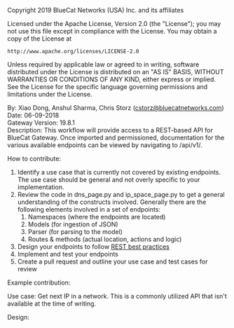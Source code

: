 Copyright 2019 BlueCat Networks (USA) Inc. and its affiliates

Licensed under the Apache License, Version 2.0 (the "License");
you may not use this file except in compliance with the License.
You may obtain a copy of the License at

    http://www.apache.org/licenses/LICENSE-2.0

Unless required by applicable law or agreed to in writing, software
distributed under the License is distributed on an "AS IS" BASIS,
WITHOUT WARRANTIES OR CONDITIONS OF ANY KIND, either express or implied.
See the License for the specific language governing permissions and
limitations under the License.

  By: Xiao Dong, Anshul Sharma, Chris Storz (cstorz@bluecatnetworks.com)
  Date: 06-09-2018  
  Gateway Version: 19.8.1  
  Description: This workflow will provide access to a REST-based API for BlueCat Gateway.
               Once imported and permissioned, documentation for the various available endpoints can
               be viewed by navigating to /api/v1/. 


How to contribute:

1. Identify a use case that is currently not covered by existing endpoints. The use case should be general and not overly specific to your implementation.
2. Review the code in dns_page.py and ip_space_page.py to get a general understanding of the constructs involved. Generally there are the following elements involved in a set of endpoints:
    1. Namespaces (where the endpoints are located)
    2. Models (for ingestion of JSON)
    3. Parser (for parsing to the model)
    4. Routes & methods (actual location, actions and logic)
3. Design your endpoints to follow [REST best practices](https://www.moesif.com/blog/api-guide/api-design-guidelines/ "REST best practices")
4. Implement and test your endpoints
5. Create a pull request and outline your use case and test cases for review

Example contribution:

Use case: Get next IP in a network. This is a commonly utilized API that isn't available at the time of writing.

Design: 
